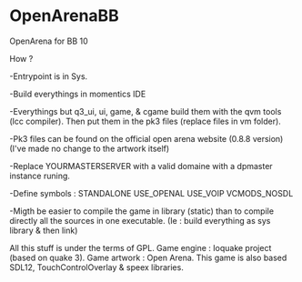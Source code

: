 # OpenArenaBB
OpenArena for BB 10

How ?

-Entrypoint is in Sys.

-Build everythings in momentics IDE

-Everythings but q3_ui, ui, game, & cgame build them with the qvm tools (lcc compiler). Then put them in the pk3 files (replace files in vm folder).

-Pk3 files can be found on the official open arena website (0.8.8 version) (I've made no change to the artwork itself)

-Replace YOURMASTERSERVER with a valid domaine with a dpmaster instance runing.

-Define symbols : STANDALONE USE_OPENAL USE_VOIP VCMODS_NOSDL

-Migth be easier to compile the game in library (static) than to compile directly all the sources in one executable. (Ie : build everything as sys library & then link)

All this stuff is under the terms of GPL. Game engine : Ioquake project (based on quake 3). Game artwork : Open Arena. This game is also based SDL12, TouchControlOverlay & speex libraries.

